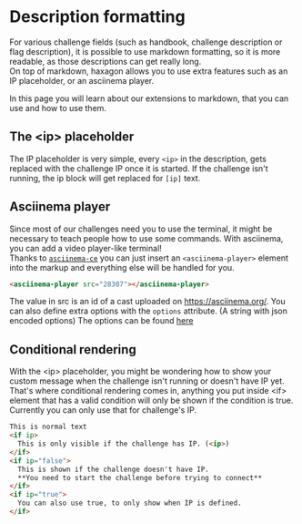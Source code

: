 # Description formatting
For various challenge fields (such as handbook, challenge description or flag
description), it is possible to use markdown formatting, so it is more
readable, as those descriptions can get really long.  
On top of markdown, haxagon allows you to use extra features such as an IP
placeholder, or an asciinema player.

In this page you will learn about our extensions to markdown, that you can use
and how to use them.

## The \<ip> placeholder
The IP placeholder is very simple, every `<ip>` in the description, gets
replaced with the challenge IP once it is started. If the challenge isn't running, the ip
block will get replaced for `[ip]` text. 

## Asciinema player
Since most of our challenges need you to use the terminal, it might be necessary to teach people how to use some commands. With asciinema, you can add a video player-like terminal!  
Thanks to [`asciinema-ce`](https://github.com/haxagoncz/asciinema-ce) you can just insert an `<asciinema-player>` element into the markup and everything else will be handled for you.

```html
<asciinema-player src="28307"></asciinema-player>
```

The value in src is an id of a cast uploaded on https://asciinema.org/.
You can also define extra options with the `options` attribute. (A string with json encoded options) The options can be found [here](https://asciinema.org/docs/embedding)

## Conditional rendering
With the \<ip> placeholder, you might be wondering how to show your custom message when the challenge isn't running or doesn't have IP yet. That's where conditional rendering comes in, anything you put inside \<if> element that has a valid condition will only be shown if the condition is true.  
Currently you can only use that for challenge's IP.

```html
This is normal text
<if ip>
  This is only visible if the challenge has IP. (<ip>)
</if>
<if ip="false">
  This is shown if the challenge doesn't have IP.
  **You need to start the challenge before trying to connect**
</if>
<if ip="true">
  You can also use true, to only show when IP is defined.
</if>
```